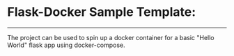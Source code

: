 # Flask-Docker Sample Template:

------------------------------

The project can be used to spin up a docker container for a basic "Hello World"  flask app using docker-compose.
